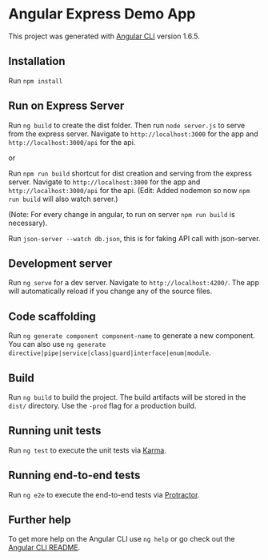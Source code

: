 # Angular Express Demo App

This project was generated with [Angular CLI](https://github.com/angular/angular-cli) version 1.6.5.

## Installation

Run `npm install`

## Run on Express Server

Run `ng build` to create the dist folder. Then run `node server.js` to serve from the express server. Navigate to `http://localhost:3000` for the app and `http://localhost:3000/api` for the api.

or 

Run `npm run build` shortcut for dist creation and serving from the express server. Navigate to `http://localhost:3000` for the app and `http://localhost:3000/api` for the api.
(Edit: Added nodemon so now `npm run build` will also watch server.)

(Note: For every change in angular, to run on server `npm run build` is necessary).

Run `json-server --watch db.json`, this is for faking API call with json-server.

## Development server

Run `ng serve` for a dev server. Navigate to `http://localhost:4200/`. The app will automatically reload if you change any of the source files.

## Code scaffolding

Run `ng generate component component-name` to generate a new component. You can also use `ng generate directive|pipe|service|class|guard|interface|enum|module`.

## Build

Run `ng build` to build the project. The build artifacts will be stored in the `dist/` directory. Use the `-prod` flag for a production build.

## Running unit tests

Run `ng test` to execute the unit tests via [Karma](https://karma-runner.github.io).

## Running end-to-end tests

Run `ng e2e` to execute the end-to-end tests via [Protractor](http://www.protractortest.org/).

## Further help

To get more help on the Angular CLI use `ng help` or go check out the [Angular CLI README](https://github.com/angular/angular-cli/blob/master/README.md).
